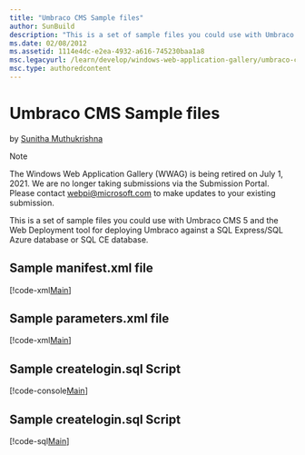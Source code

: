 ```yaml
---
title: "Umbraco CMS Sample files"
author: SunBuild
description: "This is a set of sample files you could use with Umbraco CMS 5 and the Web Deployment tool for deploying Umbraco against a SQL Express/SQL Azure database or..."
ms.date: 02/08/2012
ms.assetid: 1114e4dc-e2ea-4932-a616-745230baa1a8
msc.legacyurl: /learn/develop/windows-web-application-gallery/umbraco-cms-sample-files
msc.type: authoredcontent
---
```

# Umbraco CMS Sample files

by [Sunitha Muthukrishna](https://github.com/SunBuild)

> [!NOTE]
> The Windows Web Application Gallery (WWAG) is being retired on July 1, 2021. We are no longer taking submissions via the Submission Portal. Please contact webpi@microsoft.com to make updates to your existing submission.

This is a set of sample files you could use with Umbraco CMS 5 and the Web Deployment tool for deploying Umbraco against a SQL Express/SQL Azure database or SQL CE database.

## Sample manifest.xml file

[!code-xml[Main](umbraco-cms-sample-files/samples/sample1.xml)]

## Sample parameters.xml file

[!code-xml[Main](umbraco-cms-sample-files/samples/sample2.xml)]

## Sample createlogin.sql Script

[!code-console[Main](umbraco-cms-sample-files/samples/sample3.cmd)]

## Sample createlogin.sql Script

[!code-sql[Main](umbraco-cms-sample-files/samples/sample4.sql)]
